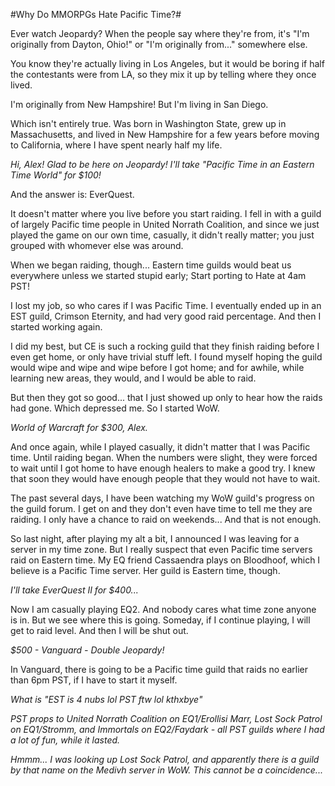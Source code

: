 #Why Do MMORPGs Hate Pacific Time?#

Ever watch Jeopardy? When the people say where they're from, it's "I'm originally from Dayton, Ohio!" or "I'm originally from..." somewhere else.

You know they're actually living in Los Angeles, but it would be boring if half the contestants were from LA, so they mix it up by telling where they once lived.

I'm originally from New Hampshire! But I'm living in San Diego.

Which isn't entirely true. Was born in Washington State, grew up in Massachusetts, and lived in New Hampshire for a few years before moving to California, where I have spent nearly half my life.

*Hi, Alex! Glad to be here on Jeopardy! I'll take "Pacific Time in an Eastern Time World" for $100!*

And the answer is: EverQuest.

It doesn't matter where you live before you start raiding. I fell in with a guild of largely Pacific time people in United Norrath Coalition, and since we just played the game on our own time, casually, it didn't really matter; you just grouped with whomever else was around.

When we began raiding, though... Eastern time guilds would beat us everywhere unless we started stupid early; Start porting to Hate at 4am PST!

I lost my job, so who cares if I was Pacific Time. I eventually ended up in an EST guild, Crimson Eternity, and had very good raid percentage. And then I started working again.

I did my best, but CE is such a rocking guild that they finish raiding before I even get home, or only have trivial stuff left. I found myself hoping the guild would wipe and wipe and wipe before I got home; and for awhile, while learning new areas, they would, and I would be able to raid.

But then they got so good... that I just showed up only to hear how the raids had gone. Which depressed me. So I started WoW.

*World of Warcraft for $300, Alex.*

And once again, while I played casually, it didn't matter that I was Pacific time. Until raiding began. When the numbers were slight, they were forced to wait until I got home to have enough healers to make a good try. I knew that soon they would have enough people that they would not have to wait.

The past several days, I have been watching my WoW guild's progress on the guild forum. I get on and they don't even have time to tell me they are raiding. I only have a chance to raid on weekends... And that is not enough.

So last night, after playing my alt a bit, I announced I was leaving for a server in my time zone. But I really suspect that even Pacific time servers raid on Eastern time. My EQ friend Cassaendra plays on Bloodhoof, which I believe is a Pacific Time server. Her guild is Eastern time, though.

*I'll take EverQuest II for $400...*

Now I am casually playing EQ2. And nobody cares what time zone anyone is in. But we see where this is going. Someday, if I continue playing, I will get to raid level. And then I will be shut out.

*$500 - Vanguard - Double Jeopardy!*

In Vanguard, there is going to be a Pacific time guild that raids no earlier than 6pm PST, if I have to start it myself.

*What is "EST is 4 nubs lol PST ftw lol kthxbye"*

*PST props to United Norrath Coalition on EQ1/Erollisi Marr, Lost Sock Patrol on EQ1/Stromm, and Immortals on EQ2/Faydark - all PST guilds where I had a lot of fun, while it lasted.*

*Hmmm... I was looking up Lost Sock Patrol, and apparently there is a guild by that name on the Medivh server in WoW. This cannot be a coincidence...*
